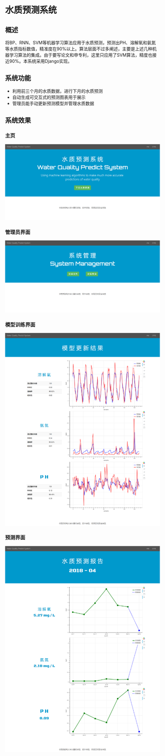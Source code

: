 # 水质预测系统

## 概述

将BP、RNN、SVM等机器学习算法应用于水质预测，预测出PH、溶解氧和氨氮等水质指标数值，精准度在90%以上。算法层面不过多阐述，主要是上述几种机器学习算法的集成。由于要写论文和申专利，这里只应用了SVM算法，精度也接近90%。本系统采用Django实现。

## 系统功能

+ 利用前三个月的水质数据，进行下月的水质预测
+ 自动生成可交互式的预测图表用于展示
+ 管理员能手动更新预测模型并管理水质数据

## 系统效果

### 主页

![主页](./pics/主页.png)

### 管理员界面

![管理员界面](./pics/管理员界面.png)

### 模型训练界面

![模型训练界面](./pics/模型更新界面.png)

### 预测界面

![预测界面](./pics/预测界面.png)